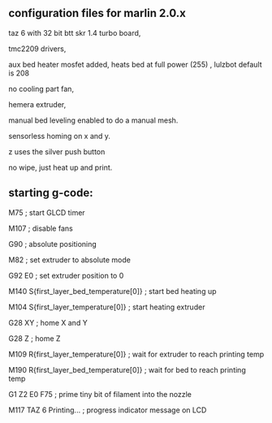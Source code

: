 

## configuration files for marlin 2.0.x





taz 6 with 32 bit btt skr 1.4 turbo board, 

tmc2209 drivers, 

aux bed heater mosfet added, heats bed at full power (255) , lulzbot default is 208

no cooling part fan, 

hemera extruder, 

manual bed leveling enabled to do a manual mesh. 

sensorless homing on x and y. 

z uses the silver push button

no wipe, just heat up and print. 








## starting g-code: 

M75 ; start GLCD timer

M107 ; disable fans

G90 ; absolute positioning

M82 ; set extruder to absolute mode

G92 E0 ; set extruder position to 0

M140 S{first_layer_bed_temperature[0]} ; start bed heating up

M104 S{first_layer_temperature[0]} ; start heating extruder

G28 XY ; home X and Y

G28 Z ; home Z



M109 R{first_layer_temperature[0]}  ; wait for extruder to reach printing temp

M190 R{first_layer_bed_temperature[0]} ; wait for bed to reach printing temp

G1 Z2 E0 F75 ; prime tiny bit of filament into the nozzle

M117 TAZ 6 Printing... ; progress indicator message on LCD







